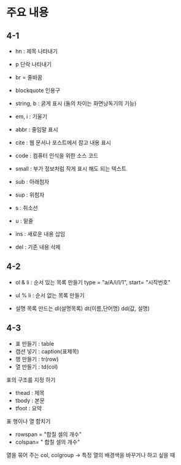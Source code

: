 # 주요 내용
<h2>4-1</h2>

- hn : 제목 나타내기
  
- p  단락 나타내기
- br = 줄바꿈
- blockquote 인용구
- string, b : 굵게 표시 (둘의 차이는 화면낭독기의 기능)
- em, i : 기울기

- abbr : 줄임말 표시
- cite : 웹 문서나 포스트에서 참고 내용 표시
- code : 컴퓨터 인식을 위한 소스 코드
- small : 부가 정보처럼 작게 표시 해도 되는 텍스트
- sub : 아래첨자
- sup : 위첨자
- s : 취소선

- u : 밑줄
- ins : 새로운 내용 삽임
- del : 기존 내용 삭제


<h2>4-2</h2>

- ol & li : 순서 있는 목록 만들기 type = "a/A/i/I/1", start= "시작번호"
- ul % li : 순서 없는 목록 만들기

- 설명 목록 만드는 dl(설명목록) dt(이름,단어명) dd(값, 설명)


<h2>4-3</h2>

- 표 만들기 : table
- 캡션 넣기 : caption(표제목)
- 행 만들기 : tr(row)
- 열 만들기 : td(col)

표의 구조를 지정 하기
- thead : 제목
- tbody : 본문
- tfoot : 요약

표 행이나 열 함치기

- rowspan = "합칠 셀의 개수"
- colspan= " 합칠 셀의 개수"

열을 묶어 주는 col, colgroup -> 특정 열의 배경색을 바꾸거나 하고 싶을 때
